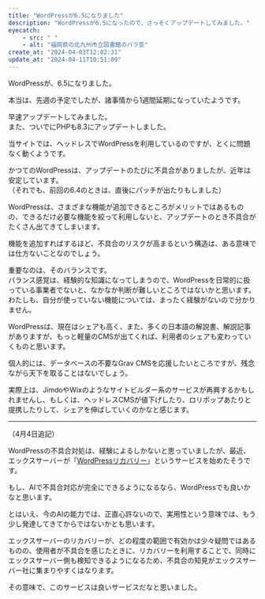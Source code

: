 ```yaml
---
title: "WordPressが6.5になりました"
description: "WordPressが6.5になったので、さっそくアップデートしてみました。"
eyecatch: 
    - src: " "
    - alt: "福岡県の北九州市立図書館のバラ窓"
create_at: "2024-04-03T12:02:31"
update_at: "2024-04-11T10:51:09"
---
```


WordPressが、6.5になりました。

本当は、先週の予定でしたが、諸事情から1週間延期になっていたようです。

早速アップデートしてみました。  
また、ついでにPHPも8.3にアップデートしました。

当サイトでは、ヘッドレスでWordPressを利用しているのですが、とくに問題なく動くようです。

かつてのWordPressは、アップデートのたびに不具合がありましたが、近年は安定しています。  
（それでも、前回の6.4のときは、直後にパッチが出たりもしました）

WordPressは、さまざまな機能が追加できるところがメリットではあるものの、できるだけ必要な機能を絞って利用しないと、アップデートのとき不具合がたくさん出てきてしまいます。

機能を追加すればするほど、不具合のリスクが高まるという構造は、ある意味では仕方ないことなのでしょう。

重要なのは、そのバランスです。  
バランス感覚は、経験的な知識になってしまうので、WordPressを日常的に扱っている事業者でないと、なかなか判断が難しいところではないかと思います。  
わたしも、自分が使っていない機能については、まったく経験がないので分かりません。

WordPressは、現在はシェアも高く、また、多くの日本語の解説書、解説記事がありますが、もっと軽量のCMSが出てくれば、利用者のシェアも変わっていくものと思います。

個人的には、データベースの不要なGrav CMSを応援したいところですが、残念ながら天下を取ることはないでしょう。

実際上は、JimdoやWixのようなサイトビルダー系のサービスが再興するかもしれませんし、もしくは、ヘッドレスCMSが値下げしたり、ロリポップあたりと提携したりして、シェアを伸ばしていくのかなと感じます。

---

（4月4日追記）

WordPressの不具合対処は、経験によるしかないと思っていましたが、最近、エックスサーバーが「[WordPressリカバリー](https://www.xserver.ne.jp/manual/man_server_wprecovery.php)」というサービスを始めたそうです。

もし、AIで不具合対応が完全にできるようになるなら、WordPressでも良いかなと思います。

とはいえ、今のAIの能力では、正直心許ないので、実用性という意味では、もう少し発達してきてからではないかとも思います。

エックスサーバーのリカバリーが、どの程度の範囲で有効かは少々疑問ではあるものの、使用者が不具合を感じたときに、リカバリーを利用することで、同時にエックスサーバー側も検知できるようになるため、不具合の知見がエックスサーバー社に集まりやすくはなります。

その意味で、このサービスは良いサービスだなと思いました。
